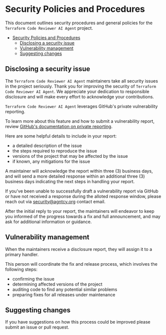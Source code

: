 # Security Policies and Procedures

This document outlines security procedures and general policies for the
`Terraform Code Reviewer AI Agent` project.

- [Security Policies and Procedures](#security-policies-and-procedures)
  - [Disclosing a security issue](#disclosing-a-security-issue)
  - [Vulnerability management](#vulnerability-management)
  - [Suggesting changes](#suggesting-changes)

## Disclosing a security issue

The `Terraform Code Reviewer AI Agent` maintainers take all security issues in the project
seriously. Thank you for improving the security of `Terraform Code Reviewer AI Agent`. We
appreciate your dedication to responsible disclosure and will make every effort
to acknowledge your contributions.

`Terraform Code Reviewer AI Agent` leverages GitHub's private vulnerability reporting.

To learn more about this feature and how to submit a vulnerability report,
review [GitHub's documentation on private reporting](https://docs.github.com/code-security/security-advisories/guidance-on-reporting-and-writing-information-about-vulnerabilities/privately-reporting-a-security-vulnerability).

Here are some helpful details to include in your report:

- a detailed description of the issue
- the steps required to reproduce the issue
- versions of the project that may be affected by the issue
- if known, any mitigations for the issue

A maintainer will acknowledge the report within three (3) business days, and
will send a more detailed response within an additional three (3) business days
indicating the next steps in handling your report.

If you've been unable to successfully draft a vulnerability report via GitHub or
have not received a response during the alloted response window, please reach out via
[security@agntcy.org](mailto:security@agntcy.org) contact email.

After the initial reply to your report, the maintainers will endeavor to keep
you informed of the progress towards a fix and full announcement, and may ask
for additional information or guidance.

## Vulnerability management

When the maintainers receive a disclosure report, they will assign it to a
primary handler.

This person will coordinate the fix and release process, which involves the
following steps:

- confirming the issue
- determining affected versions of the project
- auditing code to find any potential similar problems
- preparing fixes for all releases under maintenance

## Suggesting changes

If you have suggestions on how this process could be improved please submit an
issue or pull request.
